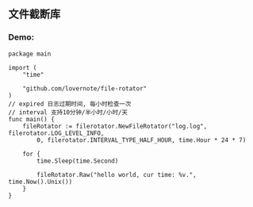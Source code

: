 ## 文件截断库

### Demo: 
	package main
	
	import (
		"time"
	
		"github.com/lovernote/file-rotator"
	)
	// expired 日志过期时间, 每小时检查一次
	// interval 支持10分钟/半小时/小时/天
	func main() {
		fileRotator := filerotator.NewFileRotator("log.log", filerotator.LOG_LEVEL_INFO,
			0, filerotator.INTERVAL_TYPE_HALF_HOUR, time.Hour * 24 * 7)
	
		for {
			time.Sleep(time.Second)
	
			fileRotator.Raw("hello world, cur time: %v.", time.Now().Unix())
		}
	}